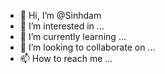 - 👋 Hi, I’m @Sinhdam
- 👀 I’m interested in ...
- 🌱 I’m currently learning ...
- 💞️ I’m looking to collaborate on ...
- 📫 How to reach me ...

<!---
Sinhdam/Sinhdam is a ✨ special ✨ repository because its `README.md` (this file) appears on your GitHub profile.
You can click the Preview link to take a look at your changes.
--->
